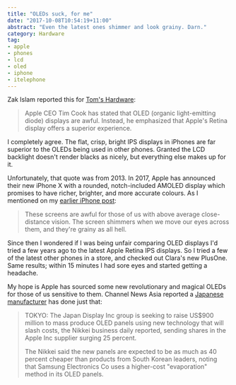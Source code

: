 ```yaml
---
title: "OLEDs suck, for me"
date: "2017-10-08T10:54:19+11:00"
abstract: "Even the latest ones shimmer and look grainy. Darn."
category: Hardware
tag:
- apple
- phones
- lcd
- oled
- iphone
- itelephone
---
```

Zak Islam reported this for [Tom's Hardware]:

> Apple CEO Tim Cook has stated that OLED (organic light-emitting diode) displays are awful. Instead, he emphasized that Apple's Retina display offers a superior experience.

I completely agree. The flat, crisp, bright IPS displays in iPhones are far superior to the OLEDs being used in other phones. Granted the LCD backlight doesn't render blacks as nicely, but everything else makes up for it.

Unfortunately, that quote was from 2013. In 2017, Apple has announced their new iPhone X with a rounded, notch-included AMOLED display which promises to have richer, brighter, and more accurate colours. As I mentioned on my [earlier iPhone post]:

> These screens are awful for those of us with above average close-distance vision. The screen shimmers when we move our eyes across them, and they're grainy as all hell.

Since then I wondered if I was being unfair comparing OLED displays I'd tried a few years ago to the latest Apple Retina IPS displays. So I tried a few of the latest other phones in a store, and checked out Clara's new PlusOne. Same results; within 15 minutes I had sore eyes and started getting a headache.

My hope is Apple has sourced some new revolutionary and magical OLEDs for those of us sensitive to them. Channel News Asia reported a [Japanese manufacturer] has done just that:

> TOKYO: The Japan Display Inc group is seeking to raise US$900 million to mass produce OLED panels using new technology that will slash costs, the Nikkei business daily reported, sending shares in the Apple Inc supplier surging 25 percent.
>
> The Nikkei said the new panels are expected to be as much as 40 percent cheaper than products from South Korean leaders, noting that Samsung Electronics Co uses a higher-cost "evaporation" method in its OLED panels.

[Tom's Hardware]: http://www.tomshardware.com/news/Tim-Cook-OLED-Displays-Apple,21057.html "Tim Cook on OLED Displays"

[earlier iPhone post]: https://rubenerd.com/apple-september-2017-kit/ "Rubénerd: Apple’s September 2017 kit"
[Japanese manufacturer]: http://www.channelnewsasia.com/news/technology/japan-display-said-to-seek-us-900-million-for-new-oled-production-method--shares-soar-9277966?utm_source=UTM_IS_SPAM&utm_medium=UTM_IS_SPAM "Channel News Asia: Japan Display said to seek US$900 million for new OLED production method, shares soar"

